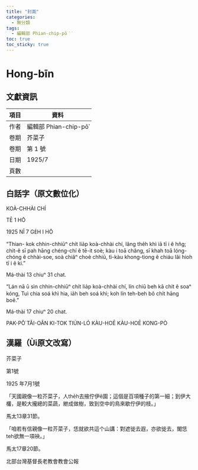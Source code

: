 ```yaml
---
title: "封面"
categories:
  - 無分類
tags:
  - 編輯部 Phian-chip-pō͘͘
toc: true
toc_sticky: true
---
```


# Hong-bīn

## 文獻資訊

| 項目 | 資料 |
|---|---|
| 作者 | 編輯部 Phian-chip-pō͘͘ |
| 卷期 | 芥菜子 |
| 卷期 | 第 1 號 |
| 日期 | 1925/7 |
| 頁數 |  |

## 白話字（原文數位化）

KOÀ-CHHÀI CHÍ

TĒ 1 HŌ

1925 NÎ 7 GE̍H I HŌ

“Thian- kok chhin-chhiūⁿ chi̍t lia̍p koà-chhài chí, lâng the̍h khì iā tī i ê hn̂g; chit-ê sī pah hāng chéng-chí ê tē-it soè; kàu i toā châng, sī khah toā lóng-chóng ê chhài-soe, soà chiâⁿ choè chhiū, tì-kàu khong-tiong ê chiáu lâi hioh tī i ê ki.”

Má-thài 13 chiuⁿ 31 chat.

“Lán nā ū sìn chhin-chhiūⁿ chi̍t lia̍p koà-chhài chí, lín chiū beh kā chit ê soaⁿ kóng, Tuì chia soá khì hia, ia̍h beh soá khì; koh lín teh-beh bô chi̍t hāng boē.”

Má-thài 17 chiuⁿ 20 chat.

PAK-PŌ͘ TÂI-OÂN KI-TOK TIÚN-LÓ KÀU-HOĒ KÀU-HOĒ KONG-PÒ

## 漢羅（Ùi原文改寫）

芥菜子

第1號

1925 年7月1號

「天國親像一粒芥菜子，人the̍h去掖佇伊ê園；這個是百項種子的第一細；到伊大欉，是較大攏總的菜蔬，紲成做樹，致到空中的鳥來歇佇伊的枝。」

馬太13章31節。

「咱若有信親像一粒芥菜子，恁就欲共這个山講：對遮徙去遐，亦欲徙去，閣恁teh欲無一項袂。」

馬太17章20節。

北部台灣基督長老教會教會公報
